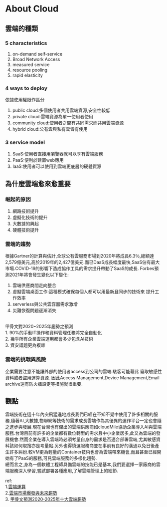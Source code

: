 # About Cloud



## 雲端的種類

### 5 characteristics
1. on-demand self-service
2. Broad Network Access
3. measured service 
4. resource pooling
5. rapid elasticity

### 4 ways to deploy
依據使用權限作區分
1. public cloud:多個使用者共用雲端資源,安全性較低
2. private cloud:雲端資源為單一使用者使用
3. community cloud:使用者之間有共同需求而共用雲端資源
4. hybrid cloud:公有雲與私有雲皆有使用

### 3 service model 
1. SaaS:使用者直接用瀏覽器就可以享有雲端服務
2. PaaS:便利於建置web應用
3. IaaS:使用者可以使用到雲端更底層的硬體資源 


## 為什麼雲端愈來愈重要

### 崛起的原因
1. 網路技術提升
2. 虛擬化技術的提升
3. 大數據的興起
4. 硬體技術提升


### 雲端的趨勢
根據Gartner的計算與估計,全球公有雲服務市場到2020年將成長6.3％,總額達2,579億美元,高於2019年的2,427億美元.而已DaaS成長幅度最快,SaaS佔有最大市場.COVID-19的影響下造成協作工具的需求提升帶動了SaaS的成長.
Forbes預測2021年將會發生變化以下變化:
1. 雲端供應商間走向整合
2. 虛擬雲端桌面工作:這種模式確保每個人都可以用最新且同步的技術來
提升工作效率  
3. serverless與公共雲容器需求激增
4. 災難恢復問題逐漸消失
<br>
甲骨文對2020~2025年趨勢之預測<br>
1. 90%的手動IT操作和資料管理任務將完全自動化<br>
2. 幾乎所有企業雲端運用都會多少包含AI技術<br>
3. 資安議題更為複雜


### 雲端的挑戰與風險
企業需要注意不能讓外部的使用者access到公司的雲端.駭客可能藉此
竊取敏感性資料或者盜用運算資源.
因此Access Management,Device Management,Email archive還有防火牆設定等措施就很重要.


## 觀點

雲端技術在這十年內突飛猛進地成長我們已經在不知不覺中使用了許多相關的服務,隨著AI,大數據,物聯網等技術的需求成長雲端作為其優異的運作平台一定也會隨之進步與發展.現在台灣也有傑出的雲端供應商如cloudMile協助企業導入AI與雲端服務.台灣目前有許多的企業都有數位轉型的需求且中小企業居多,此又為雲端的發展機會.然而企業在導入雲端時必須考量自身的需求是否適合部署雲端,尤其敏感資料該如何取捨亦是考量點.另外也得慎選服務商並在事前有良好的溝通以免日後產生許多糾紛.較VM更為輕量的Container技術也會為雲端帶來機會,而且甚至已經開始有了PaaS的服務,可見雲端服務的多樣化趨勢.<br>
總而言之,身為一個軟體工程師具備雲端的技能已是基本,我們要選擇一家廠商的雲端服務深入學習,嘗試部署各種應用,了解雲端管理上的細節.




ref:<br>
1.[雲端運算](https://oosga.com/cloud-computing/)<br>
2.[雲端市場爆發與未來趨勢](https://findit.org.tw/researchPageV2.aspx?pageId=1582)<br>
3. [甲骨文預測2020-2025年十大雲端趨勢](https://ctee.com.tw/news/tech/229409.html)
